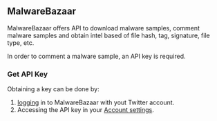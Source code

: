 ## MalwareBazaar

MalwareBazaar offers API to download malware samples, comment malware samples and obtain intel based of file hash, tag, signature, file type, etc.

In order to comment a malware sample, an API key is required.      

### Get API Key
Obtaining a key can be done by:     
1. [logging](https://bazaar.abuse.ch/login/) in to MalwareBazaar with yout Twitter account. 
2. Accessing the API key in your [Account settings](https://bazaar.abuse.ch/account/).


